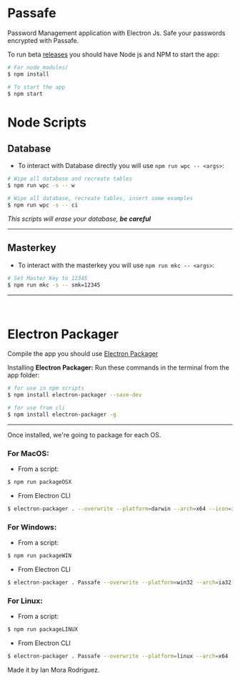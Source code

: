 # Passafe

Password Management application with Electron Js.
Safe your passwords encrypted with Passafe.


To run beta [releases](https://github.com/ianmora97/passafe/releases) you should have Node js and NPM to start the app:

```sh
# For node_modules/
$ npm install

# To start the app
$ npm start
```
# Node Scripts
## Database
* To interact with Database directly you will use ```npm run wpc -- <args>```:
```sh
# Wipe all database and recreate tables
$ npm run wpc -s -- w

# Wipe all database, recreate tables, insert some examples
$ npm run wpc -s -- ci
```
_This scripts will erase your database, **be careful**_

***
## Masterkey
* To interact with the masterkey you will use ```npm run mkc -- <args>```:
```sh
# Set Master Key to 12345
$ npm run mkc -s -- smk=12345
```
***
<br>

# Electron Packager

Compile the app you should use [Electron Packager](https://github.com/electron/electron-packager)

Installing **Electron Packager:**
Run these commands in the terminal from the app folder:

```sh
# for use in npm scripts
$ npm install electron-packager --save-dev

# for use from cli
$ npm install electron-packager -g
```
---

Once installed, we're going to package for each OS.

### For MacOS:

- From a script:

```sh
$ npm run packageOSX
```

- From Electron CLI

```sh
$ electron-packager . --overwrite --platform=darwin --arch=x64 --icon=images/icon.icns --prune=true --out=release-builds
```

### For Windows:

- From a script:

```sh
$ npm run packageWIN
```

- From Electron CLI

```sh
$ electron-packager . Passafe --overwrite --platform=win32 --arch=ia32 --icon=images/icon.ico --prune=true --out=release-builds
```

### For Linux:

- From a script:

```sh
$ npm run packageLINUX
```

- From Electron CLI

```sh
$ electron-packager . Passafe --overwrite --platform=linux --arch=x64 --icon=images/icon.png --prune=true --out=release-builds
```

Made it by Ian Mora Rodriguez.